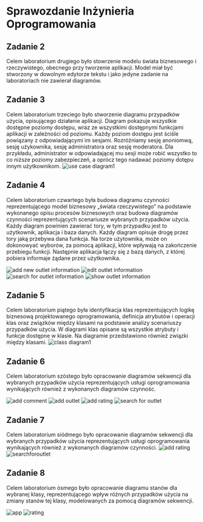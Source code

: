 # Sprawozdanie Inżynieria Oprogramowania
## Zadanie 2
Celem laboratorium drugiego było stowrzenie modelu świata biznesowego i rzeczywistego, obecnego przy tworzenie aplikacji. Model miał być stworzony w dowolnym edytorze tekstu i jako jedyne zadanie na laboratoriach nie zawierał diagramów.
## Zadanie 3
Celem laboratorium trzeciego było stworzenie diagramu przypadków użycia, opisującego działanie aplikacji. Diagram pokazuje wszystkie dostępne poziomy dostępu, wraz ze wszystkimi dostępnymi funkcjami aplikacji w zależności od poziomu. Każdy poziom dostępu jest ściśle powiązany z odpowiadającymi im sesjami. Rozróżniamy sesję anoniomwą, sesję użykownika, sesję administratora oraz sesję moderatora. Dla przykładu, administrator w odpowiadającej mu sesji może robić wszystko to co niższe poziomy zabezpieczeń, a oprócz tego nadawać poziomy dotępu innym użytkownikom.
![use case diagram1](https://user-images.githubusercontent.com/26509284/35645250-8bae7f26-06cb-11e8-9c2f-5d54b2c88867.jpg)
## Zadanie 4
Celem laboratorium czwartego była budowa diagramu czynności reprezentującego model biznesowy „świata rzeczywistego” na podstawie
wykonanego opisu procesów biznesowych oraz budowa diagramów czynności reprezentujących scenariusze wybranych przypadków użycia.
Każdy diagram powinien zawierać tory, w tym przypadku jest to użytkownik, aplikacja i baza danych. Każdy diagram opisuje drogę przez tory
jaką przebywa dana funkcja. Na torze użytownika, może on dokonowyać wyborów, za pomocą aplikacji, które wpływają na zakończenie przebiegu funkcji. Następnie aplikacja łączy się z bazą danych, z której pobiera informaje żądane przez użytkownika.

![add new outlet information](https://user-images.githubusercontent.com/26509284/35645290-ac73a7a4-06cb-11e8-8c56-2925ad26f896.jpg)
![edit outlet information](https://user-images.githubusercontent.com/26509284/35645297-ae8a0574-06cb-11e8-9bf0-908eee46f882.jpg)
![search for outlet information](https://user-images.githubusercontent.com/26509284/35645300-b0bbbaae-06cb-11e8-961c-38535c004fe9.jpg)
![show outlet information](https://user-images.githubusercontent.com/26509284/35645304-b38754a0-06cb-11e8-91bb-15cf35802a56.jpg)

## Zadanie 5
Celem laboratorium piątego była identyfikacja klas reprezentujących logikę biznesową projektowanego oprogramowania, definicja atrybutów i
operacji klas oraz związków między klasami na podstawie analizy scenariuszy przypadków użycia. W diagrami klas opisane są wszystkie atrybuty i funkcje dostępne w klasie. Na diagramie przedstawiono również związki między klasami.
![class diagram1](https://user-images.githubusercontent.com/26509284/35645338-c6006072-06cb-11e8-9523-1e915aab18c6.jpg)
## Zadanie 6
Celem laboratorium szóstego było opracowanie diagramów sekwencji dla wybranych przypadków użycia reprezentujących usługi oprogramowania wynikających również z wykonanych diagramów czynnośc.

![add comment](https://user-images.githubusercontent.com/26509284/35645369-d9305c2e-06cb-11e8-94ee-6e9a928e0d3a.jpg)
![add outlet](https://user-images.githubusercontent.com/26509284/35645372-d9f78a92-06cb-11e8-8e05-08a063630648.jpg)
![add rating](https://user-images.githubusercontent.com/26509284/35645373-da2771c6-06cb-11e8-9516-2c78b2ecbd44.jpg)
![search for outlet](https://user-images.githubusercontent.com/26509284/35645374-daa2eb12-06cb-11e8-9f75-ea3304ffb692.jpg)
## Zadanie 7
Celem laboratorium siódmego było opracowanie diagramów sekwencji dla wybranych przypadków użycia reprezentujących usługi
oprogramowania wynikających również z wykonanych diagramów czynności.
![add rating](https://user-images.githubusercontent.com/26509284/35645398-f0d766b0-06cb-11e8-8105-b709ebdfd665.jpg)
![searchforoutlet](https://user-images.githubusercontent.com/26509284/35645400-f1f62630-06cb-11e8-9ed5-a64f62ba850e.jpg)

## Zadanie 8
Celem laboratorium ósmego było opracowanie diagramu stanów dla wybranej klasy, reprezentującego wpływ różnych przypadków użycia na
zmiany stanów tej klasy, modelowanych za pomocą diagramów sekwencji.

![app](https://user-images.githubusercontent.com/26509284/35645427-0b0a5e84-06cc-11e8-8877-86b2329a00c2.jpg)
![rating](https://user-images.githubusercontent.com/26509284/35645428-0d0503ba-06cc-11e8-87a5-3b75389586cc.jpg)
